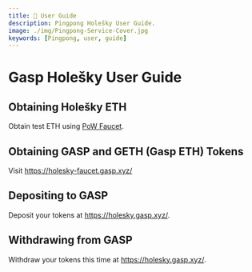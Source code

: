 ```yaml
---
title: 👤 User Guide
description: Pingpong Holešky User Guide.
image: ./img/Pingpong-Service-Cover.jpg
keywords: [Pingpong, user, guide]
---
```


# Gasp Holešky User Guide

## Obtaining Holešky ETH

Obtain test ETH using [PoW Faucet](https://holesky-faucet.pk910.de).

## Obtaining GASP and GETH (Gasp ETH) Tokens

Visit https://holesky-faucet.gasp.xyz/

## Depositing to GASP

Deposit your tokens at https://holesky.gasp.xyz/.

## Withdrawing from GASP

Withdraw your tokens this time at https://holesky.gasp.xyz/.